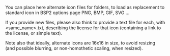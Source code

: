 You can place here alternate icon files for folders, to load as replacement to standard icon in BSP2 options page
PNG, BMP, GIF, SVG ...

If you provide new files, please also think to provide a text file for each, with <same_name>.txt, describing the license for that icon (containing a link to the license, or simple text).

Note also that ideally, alternate icons are 16x16 in size, to avoid resizing (and possible blurring, or non-homothetic scaling, when resized).
